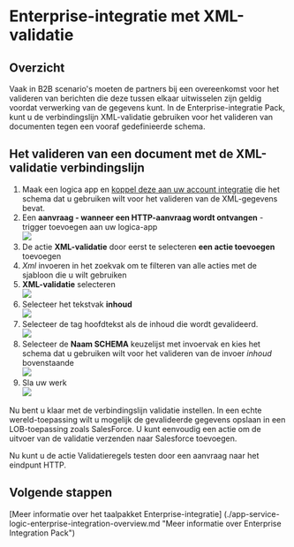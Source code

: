 <properties 
    pageTitle="Overzicht van XML-validatie in de Enterprise-integratie Pack | App-Service van Microsoft Azure | Microsoft Azure" 
    description="Informatie over de werking van gegevensvalidatie in de Enterprise-integratie Inpakken en logica-apps" 
    services="logic-apps" 
    documentationCenter=".net,nodejs,java"
    authors="msftman" 
    manager="erikre" 
    editor="cgronlun"/>

<tags 
    ms.service="logic-apps" 
    ms.workload="integration" 
    ms.tgt_pltfrm="na" 
    ms.devlang="na" 
    ms.topic="article" 
    ms.date="07/08/2016" 
    ms.author="deonhe"/>

# <a name="enterprise-integration-with-xml-validation"></a>Enterprise-integratie met XML-validatie

## <a name="overview"></a>Overzicht
Vaak in B2B scenario's moeten de partners bij een overeenkomst voor het valideren van berichten die deze tussen elkaar uitwisselen zijn geldig voordat verwerking van de gegevens kunt. In de Enterprise-integratie Pack, kunt u de verbindingslijn XML-validatie gebruiken voor het valideren van documenten tegen een vooraf gedefinieerde schema.  

## <a name="how-to-validate-a-document-with-the-xml-validation-connector"></a>Het valideren van een document met de XML-validatie verbindingslijn
1. Maak een logica app en [koppel deze aan uw account integratie](./app-service-logic-enterprise-integration-accounts.md "leren hoe u kunt een account integratie aan een app logica koppelen") die het schema dat u gebruiken wilt voor het valideren van de XML-gegevens bevat.
2. Een **aanvraag - wanneer een HTTP-aanvraag wordt ontvangen** -trigger toevoegen aan uw logica-app  
![](./media/app-service-logic-enterprise-integration-xml/xml-1.png)    
3. De actie **XML-validatie** door eerst te selecteren **een actie toevoegen** toevoegen  
4. *Xml* invoeren in het zoekvak om te filteren van alle acties met de sjabloon die u wilt gebruiken 
5. **XML-validatie** selecteren     
![](./media/app-service-logic-enterprise-integration-xml/xml-2.png)   
6. Selecteer het tekstvak **inhoud**  
![](./media/app-service-logic-enterprise-integration-xml/xml-1-5.png)
7. Selecteer de tag hoofdtekst als de inhoud die wordt gevalideerd.   
![](./media/app-service-logic-enterprise-integration-xml/xml-3.png)  
8. Selecteer de **Naam SCHEMA** keuzelijst met invoervak en kies het schema dat u gebruiken wilt voor het valideren van de invoer *inhoud* bovenstaande     
![](./media/app-service-logic-enterprise-integration-xml/xml-4.png) 
9. Sla uw werk  
![](./media/app-service-logic-enterprise-integration-xml/xml-5.png) 

Nu bent u klaar met de verbindingslijn validatie instellen. In een echte wereld-toepassing wilt u mogelijk de gevalideerde gegevens opslaan in een LOB-toepassing zoals SalesForce. U kunt eenvoudig een actie om de uitvoer van de validatie verzenden naar Salesforce toevoegen. 

Nu kunt u de actie Validatieregels testen door een aanvraag naar het eindpunt HTTP.  

## <a name="next-steps"></a>Volgende stappen

[Meer informatie over het taalpakket Enterprise-integratie] (./app-service-logic-enterprise-integration-overview.md "Meer informatie over Enterprise Integration Pack")   